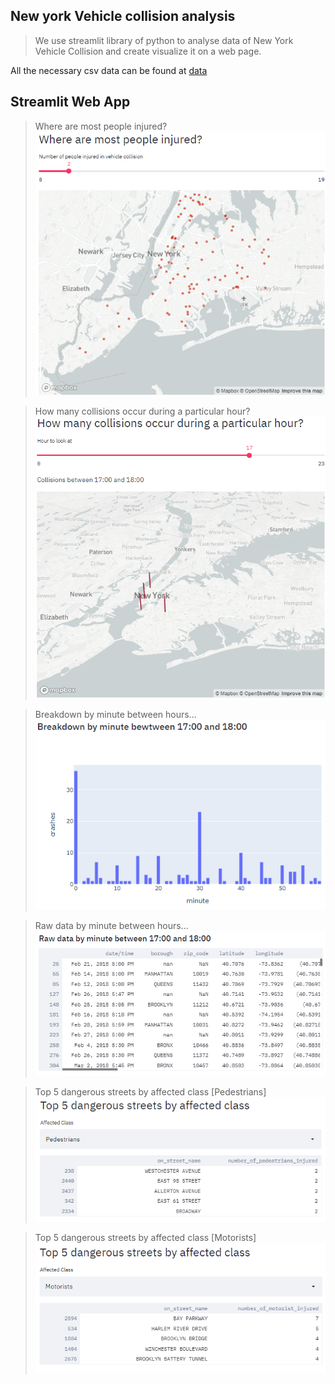## New york Vehicle collision analysis 

> We use streamlit library of python to analyse data of New York Vehicle Collision and create visualize it on a web page.

All the necessary csv data can be found at [data](https://data.cityofnewyork.us/api/views/h9gi-nx95/rows.csv?accessType=DOWNLOAD)


## Streamlit Web App


> Where are most people injured?
![image info](./data/0001.png)

> How many collisions occur during a particular hour?
![image info](./data/0002.png)


> Breakdown by minute between hours...
![image info](./data/0003.png)

> Raw data by minute between hours...
![image info](./data/0005.png)


> Top 5 dangerous streets by affected class [Pedestrians]
![image info](./data/0004.png)

> Top 5 dangerous streets by affected class [Motorists]
![image info](./data/0006.png)
